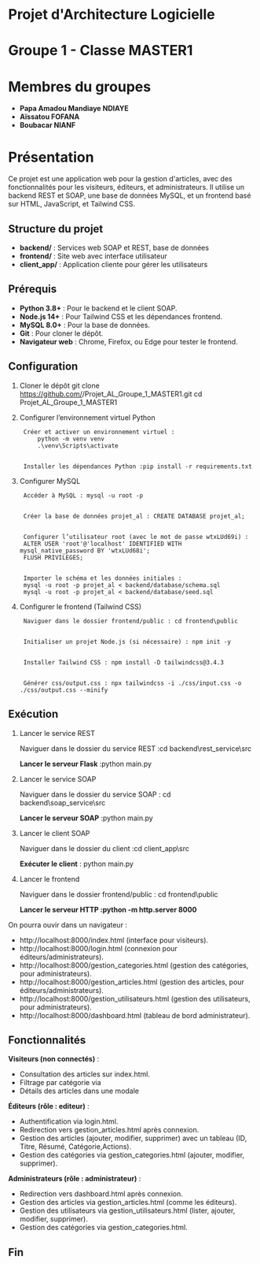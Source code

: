 # Projet d'Architecture Logicielle
# Groupe 1 - Classe MASTER1
# Membres du groupes
- **Papa Amadou Mandiaye NDIAYE**
- **Aïssatou FOFANA**
- **Boubacar NIANF**
# Présentation
Ce projet est une application web pour la gestion d'articles, avec des fonctionnalités pour les visiteurs, éditeurs, et administrateurs. Il utilise un backend REST et SOAP, une base de données MySQL, et un frontend basé sur HTML, JavaScript, et Tailwind CSS.

## Structure du projet
- **backend/** : Services web SOAP et REST, base de données
- **frontend/** : Site web avec interface utilisateur
- **client_app/** : Application cliente pour gérer les utilisateurs


## Prérequis
- **Python 3.8+** : Pour le backend et le client SOAP.
- **Node.js 14+** : Pour Tailwind CSS et les dépendances frontend.
- **MySQL 8.0+** : Pour la base de données.
- **Git** : Pour cloner le dépôt.
- **Navigateur web** : Chrome, Firefox, ou Edge pour tester le frontend.

## Configuration
1. Cloner le dépôt
        git clone https://github.com/<ton-utilisateur>/Projet_AL_Groupe_1_MASTER1.git
        cd Projet_AL_Groupe_1_MASTER1

2. Configurer l’environnement virtuel Python

        Créer et activer un environnement virtuel :
            python -m venv venv
            .\venv\Scripts\activate


        Installer les dépendances Python :pip install -r requirements.txt


3. Configurer MySQL

        Accéder à MySQL : mysql -u root -p


        Créer la base de données projet_al : CREATE DATABASE projet_al;


        Configurer l’utilisateur root (avec le mot de passe wtxLUd69i) :
        ALTER USER 'root'@'localhost' IDENTIFIED WITH mysql_native_password BY 'wtxLUd68i';
        FLUSH PRIVILEGES;


        Importer le schéma et les données initiales :
        mysql -u root -p projet_al < backend/database/schema.sql
        mysql -u root -p projet_al < backend/database/seed.sql


4. Configurer le frontend (Tailwind CSS)

        Naviguer dans le dossier frontend/public : cd frontend\public


        Initialiser un projet Node.js (si nécessaire) : npm init -y


        Installer Tailwind CSS : npm install -D tailwindcss@3.4.3


        Générer css/output.css : npx tailwindcss -i ./css/input.css -o ./css/output.css --minify



## Exécution
1. Lancer le service REST

    Naviguer dans le dossier du service REST :cd backend\rest_service\src

    **Lancer le serveur Flask** :python main.py


2. Lancer le service SOAP

    Naviguer dans le dossier du service SOAP : cd backend\soap_service\src

    **Lancer le serveur SOAP** :python main.py


3. Lancer le client SOAP

    Naviguer dans le dossier du client :cd client_app\src

    **Exécuter le client** : python main.py



4. Lancer le frontend

    Naviguer dans le dossier frontend/public : cd frontend\public

    **Lancer le serveur HTTP :python -m http.server 8000**


On pourra ouvir dans un navigateur :
- http://localhost:8000/index.html (interface pour visiteurs).
- http://localhost:8000/login.html (connexion pour éditeurs/administrateurs).
- http://localhost:8000/gestion_categories.html (gestion des catégories, pour administrateurs).
- http://localhost:8000/gestion_articles.html (gestion des articles, pour éditeurs/administrateurs).
- http://localhost:8000/gestion_utilisateurs.html (gestion des utilisateurs, pour administrateurs).
- http://localhost:8000/dashboard.html (tableau de bord administrateur).



## Fonctionnalités

**Visiteurs (non connectés)** :
- Consultation des articles sur index.html.
- Filtrage par catégorie via
- Détails des articles dans une modale 



**Éditeurs (rôle : editeur)** :
- Authentification via login.html.
- Redirection vers gestion_articles.html après connexion.
- Gestion des articles (ajouter, modifier, supprimer) avec un tableau (ID, Titre, Résumé, Catégorie,Actions).
- Gestion des catégories via gestion_categories.html (ajouter, modifier, supprimer).


**Administrateurs (rôle : administrateur)** :
- Redirection vers dashboard.html après connexion.
- Gestion des articles via gestion_articles.html (comme les éditeurs).
- Gestion des utilisateurs via gestion_utilisateurs.html (lister, ajouter, modifier, supprimer).
- Gestion des catégories via gestion_categories.html.


## Fin 